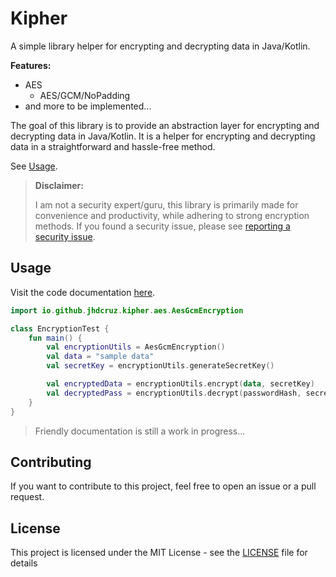 # Kipher

A simple library helper for encrypting and decrypting data in Java/Kotlin.

**Features:**

- AES
    - AES/GCM/NoPadding
- and more to be implemented...

The goal of this library is to provide an abstraction layer for encrypting and decrypting data in Java/Kotlin. It is a
helper for encrypting and decrypting data in a straightforward and hassle-free method.

See [Usage](#usage).

> **Disclaimer:**
>
> I am not a security expert/guru, this library is primarily made for convenience and productivity, while adhering
> to strong encryption methods. If you found a security issue, please see [reporting a security issue](./SECURITY.md).

## Usage

Visit the code documentation [here](https://jhdcruz.github.io/kipher/).

```kotlin
import io.github.jhdcruz.kipher.aes.AesGcmEncryption

class EncryptionTest {
    fun main() {
        val encryptionUtils = AesGcmEncryption()
        val data = "sample data"
        val secretKey = encryptionUtils.generateSecretKey()

        val encryptedData = encryptionUtils.encrypt(data, secretKey)
        val decryptedPass = encryptionUtils.decrypt(passwordHash, secretKey)
    }
}
```

> Friendly documentation is still a work in progress...

## Contributing

If you want to contribute to this project, feel free to open an issue or a pull request.

## License

This project is licensed under the MIT License - see the [LICENSE](./LICENSE.txt) file for details

